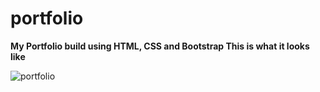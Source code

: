 # portfolio
**My Portfolio build using HTML, CSS and Bootstrap
This is what it looks like**

![portfolio](https://user-images.githubusercontent.com/65450458/123306695-3e4fb880-d53f-11eb-8429-acea80da2d16.JPG)

